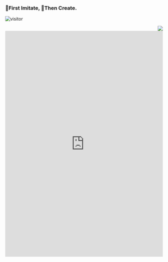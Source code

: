### 🐌First Imitate, 🚀Then Create.

![visitor](https://visitor-badge.laobi.icu/badge?page_id=careteenL/careteenL)

<img align="right" src="https://github-readme-stats.vercel.app/api?username=careteenL&show_icons=true&icon_color=0366d6&text_color=24292e&bg_color=ffffff&hide_title=true" />

 <iframe  
 height=720 
 width=100% 
 src="http://careteen.cn"  
 frameborder=0  
 allowfullscreen>
 </iframe>

<!--
**careteenL/careteenL** is a ✨ _special_ ✨ repository because its `README.md` (this file) appears on your GitHub profile.

Here are some ideas to get you started:

- 🔭 I’m currently working on ...
- 🌱 I’m currently learning ...
- 👯 I’m looking to collaborate on ...
- 🤔 I’m looking for help with ...
- 💬 Ask me about ...
- 📫 How to reach me: ...
- 😄 Pronouns: ...
- ⚡ Fun fact: ...
-->
